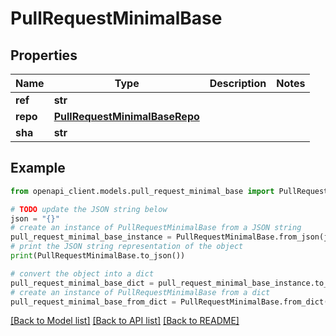 # PullRequestMinimalBase


## Properties

Name | Type | Description | Notes
------------ | ------------- | ------------- | -------------
**ref** | **str** |  | 
**repo** | [**PullRequestMinimalBaseRepo**](PullRequestMinimalBaseRepo.md) |  | 
**sha** | **str** |  | 

## Example

```python
from openapi_client.models.pull_request_minimal_base import PullRequestMinimalBase

# TODO update the JSON string below
json = "{}"
# create an instance of PullRequestMinimalBase from a JSON string
pull_request_minimal_base_instance = PullRequestMinimalBase.from_json(json)
# print the JSON string representation of the object
print(PullRequestMinimalBase.to_json())

# convert the object into a dict
pull_request_minimal_base_dict = pull_request_minimal_base_instance.to_dict()
# create an instance of PullRequestMinimalBase from a dict
pull_request_minimal_base_from_dict = PullRequestMinimalBase.from_dict(pull_request_minimal_base_dict)
```
[[Back to Model list]](../README.md#documentation-for-models) [[Back to API list]](../README.md#documentation-for-api-endpoints) [[Back to README]](../README.md)


